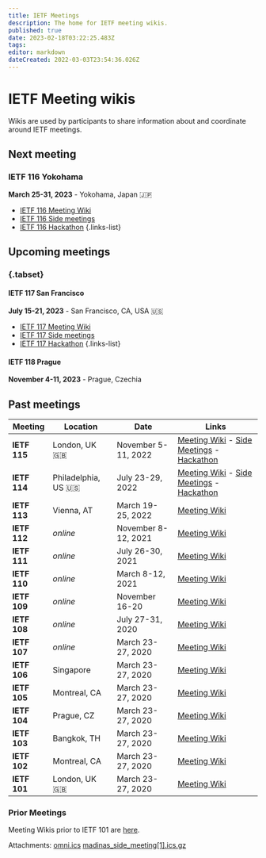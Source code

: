 ```yaml
---
title: IETF Meetings
description: The home for IETF meeting wikis.
published: true
date: 2023-02-18T03:22:25.483Z
tags: 
editor: markdown
dateCreated: 2022-03-03T23:54:36.026Z
---
```


# IETF Meeting wikis

Wikis are used by participants to share information about and coordinate around IETF meetings.

## Next meeting
### IETF 116 Yokohama
**March 25-31, 2023** - Yokohama, Japan :jp:

- [IETF 116 Meeting Wiki](/meeting/116)
- [IETF 116 Side meetings](/meeting/116/sidemeetings)
- [IETF 116 Hackathon](/meeting/116/hackathon)
{.links-list}

## Upcoming meetings

### {.tabset}

#### IETF 117 San Francisco
**July 15-21, 2023** - San Francisco, CA, USA :us:
- [IETF 117 Meeting Wiki](/meeting/117)
- [IETF 117 Side meetings](/meeting/117/sidemeetings)
- [IETF 117 Hackathon](/meeting/117/hackathon)
{.links-list}

#### IETF 118 Prague
**November 4-11, 2023** - Prague, Czechia

## Past meetings

| Meeting  | Location         | Date                | Links                                           |
|----------|------------------|---------------------|-------------------------------------------------|
| **IETF 115** | London, UK :uk: | November 5-11, 2022 | [Meeting Wiki](/meeting/115) - [Side Meetings](/meeting/115/sidemeetings) - [Hackathon](/meeting/115/hackathon) |
| **IETF 114** | Philadelphia, US :us: | July 23-29, 2022 | [Meeting Wiki](/meeting/114) - [Side Meetings](/meetings/114sidemeetings) - [Hackathon](/meeting/114Hackathon) |
| **IETF 113** | Vienna, AT | March 19-25, 2022 | [Meeting Wiki](/meeting/113) |
| **IETF 112** | *online* | November 8-12, 2021 | [Meeting Wiki](/meeting/112) |
| **IETF 111** | *online* | July 26-30, 2021 | [Meeting Wiki](/meeting/111) |
| **IETF 110** | *online* | March 8-12, 2021 | [Meeting Wiki](/meeting/110) |
| **IETF 109** | *online* | November 16-20 | [Meeting Wiki](/meeting/109) |
| **IETF 108** | *online* | July 27-31, 2020 | [Meeting Wiki](/meeting/108) |
| **IETF 107** | *online* | March 23-27, 2020 | [Meeting Wiki](/meeting/107) |
| **IETF 106** | Singapore | March 23-27, 2020 | [Meeting Wiki](/meeting/107) |
| **IETF 105** | Montreal, CA | March 23-27, 2020 | [Meeting Wiki](/meeting/107) |
| **IETF 104** | Prague, CZ | March 23-27, 2020 | [Meeting Wiki](/meeting/107) |
| **IETF 103** | Bangkok, TH | March 23-27, 2020 | [Meeting Wiki](/meeting/107) |
| **IETF 102** | Montreal, CA | March 23-27, 2020 | [Meeting Wiki](/meeting/107) |
| **IETF 101** | London, UK :uk: | March 23-27, 2020 | [Meeting Wiki](/meeting/107) |

### Prior Meetings

Meeting Wikis prior to IETF 101 are [here](https://www.ietf.org/registration/MeetingWiki/wiki/). 

Attachments:
[omni.ics](/omni.ics)
[madinas_side_meeting[1].ics.gz](/madinas_side_meeting[1].ics.gz)